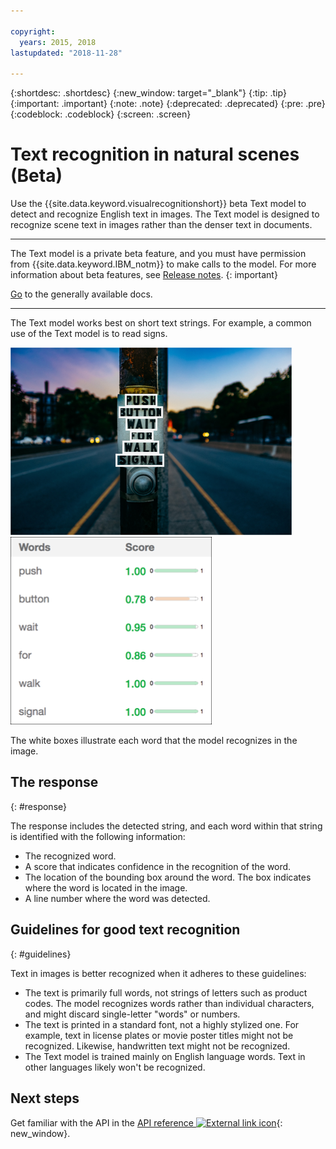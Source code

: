 ```yaml
---

copyright:
  years: 2015, 2018
lastupdated: "2018-11-28"

---
```


{:shortdesc: .shortdesc}
{:new_window: target="_blank"}
{:tip: .tip}
{:important: .important}
{:note: .note}
{:deprecated: .deprecated}
{:pre: .pre}
{:codeblock: .codeblock}
{:screen: .screen}

<!-- Link definitions -->

[api-ref-text]: https://{DomainName}/apidocs/visual-recognition/visual-recognition-v3-text

# Text recognition in natural scenes (Beta)

Use the {{site.data.keyword.visualrecognitionshort}} beta Text model to detect and recognize English text in images. The Text model is designed to recognize scene text in images rather than the denser text in documents.

---

The Text model is a private beta feature, and you must have permission from {{site.data.keyword.IBM_notm}} to make calls to the model. For more information about beta features, see [Release notes](/docs/services/visual-recognition/release-notes.html#beta).
{: important}

[Go](/docs/services/visual-recognition/index.html) to the generally available docs.

---

The Text model works best on short text strings. For example, a common use of the Text model is to read signs.

![Road sign with bounding boxes around recognized words. Photo by Ashim D’Silva on Unsplash](images/walk-signal-detection.png) ![Words and confidence scores detected in the road sign image](images/walk-signal-response.png)

The white boxes illustrate each word that the model recognizes in the image.

## The response
{: #response}

The response includes the detected string, and each word within that string is identified with the following information:

- The recognized word.
- A score that indicates confidence in the recognition of the word.
- The location of the bounding box around the word. The box indicates where the word is located in the image.
- A line number where the word was detected.

## Guidelines for good text recognition
{: #guidelines}

Text in images is better recognized when it adheres to these guidelines:

- The text is primarily full words, not strings of letters such as product codes. The model recognizes words rather than individual characters, and might discard single-letter "words" or numbers.
- The text is printed in a standard font, not a highly stylized one. For example, text in license plates or movie poster titles might not be recognized. Likewise, handwritten text might not be recognized.
- The Text model is trained mainly on English language words. Text in other languages likely won't be recognized.

## Next steps

Get familiar with the API in the [API reference ![External link icon](../../icons/launch-glyph.svg "External link icon")][api-ref-text]{: new_window}.
